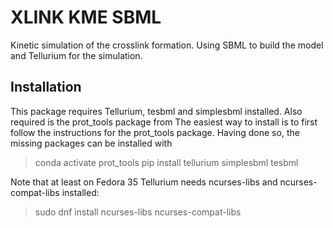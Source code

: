 # XLINK KME SBML
Kinetic simulation of the crosslink formation. Using SBML to build the model and Tellurium for the simulation.

## Installation
This package requires Tellurium, tesbml and simplesbml installed. Also required is the prot_tools package from 
The easiest way to install is to first follow the instructions for the prot_tools package. 
Having done so, the missing packages can be installed with
> conda activate prot_tools
> pip install tellurium simplesbml tesbml

Note that at least on Fedora 35 Tellurium needs ncurses-libs and ncurses-compat-libs installed:
> sudo dnf install ncurses-libs ncurses-compat-libs




